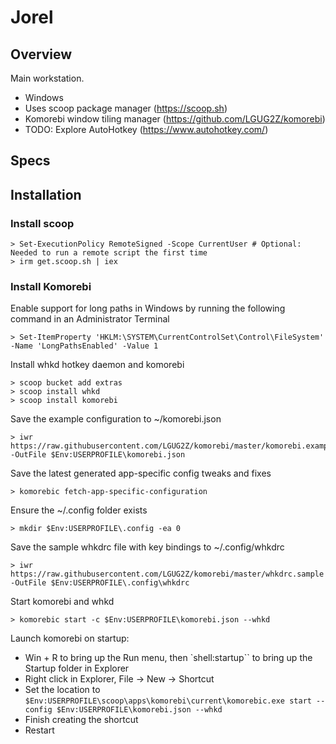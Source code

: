 # Jorel

## Overview

Main workstation.
- Windows
- Uses scoop package manager (https://scoop.sh)
- Komorebi window tiling manager (https://github.com/LGUG2Z/komorebi)
- TODO: Explore AutoHotkey (https://www.autohotkey.com/)

## Specs

## Installation

### Install scoop

```
> Set-ExecutionPolicy RemoteSigned -Scope CurrentUser # Optional: Needed to run a remote script the first time
> irm get.scoop.sh | iex
```

### Install Komorebi

Enable support for long paths in Windows by running the following command in an Administrator Terminal
```
> Set-ItemProperty 'HKLM:\SYSTEM\CurrentControlSet\Control\FileSystem' -Name 'LongPathsEnabled' -Value 1
```

Install whkd hotkey daemon and komorebi
```
> scoop bucket add extras
> scoop install whkd
> scoop install komorebi
```

Save the example configuration to ~/komorebi.json
```
> iwr https://raw.githubusercontent.com/LGUG2Z/komorebi/master/komorebi.example.json -OutFile $Env:USERPROFILE\komorebi.json
```

Save the latest generated app-specific config tweaks and fixes
```
> komorebic fetch-app-specific-configuration
```

Ensure the ~/.config folder exists
```
> mkdir $Env:USERPROFILE\.config -ea 0
```

Save the sample whkdrc file with key bindings to ~/.config/whkdrc
```
> iwr https://raw.githubusercontent.com/LGUG2Z/komorebi/master/whkdrc.sample -OutFile $Env:USERPROFILE\.config\whkdrc
```

Start komorebi and whkd
```
> komorebic start -c $Env:USERPROFILE\komorebi.json --whkd
```

Launch komorebi on startup:
- Win + R to bring up the Run menu, then `shell:startup`` to bring up the Startup folder in Explorer
- Right click in Explorer, File -> New -> Shortcut
- Set the location to `$Env:USERPROFILE\scoop\apps\komorebi\current\komorebic.exe start --config $Env:USERPROFILE\komorebi.json --whkd`
- Finish creating the shortcut
- Restart
